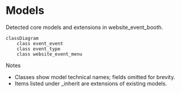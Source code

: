 # Models

Detected core models and extensions in website_event_booth.

```mermaid
classDiagram
    class event_event
    class event_type
    class website_event_menu
```

Notes
- Classes show model technical names; fields omitted for brevity.
- Items listed under _inherit are extensions of existing models.
